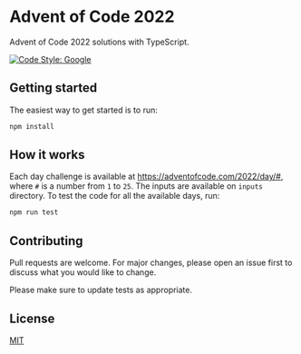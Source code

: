 # Advent of Code 2022

Advent of Code 2022 solutions with TypeScript.

[![Code Style: Google](https://img.shields.io/badge/code%20style-google-blueviolet.svg)](https://github.com/google/gts)

## Getting started

The easiest way to get started is to run:

```sh
npm install
```

## How it works

Each day challenge is available at https://adventofcode.com/2022/day/#, where
`#` is a number from `1` to `25`. The inputs are available on `inputs`
directory. To test the code for all the available days, run:

```sh
npm run test
```

## Contributing

Pull requests are welcome. For major changes, please open an issue first to discuss what you would like to change.

Please make sure to update tests as appropriate.

## License

[MIT](https://maxroecker.mit-license.org/)
